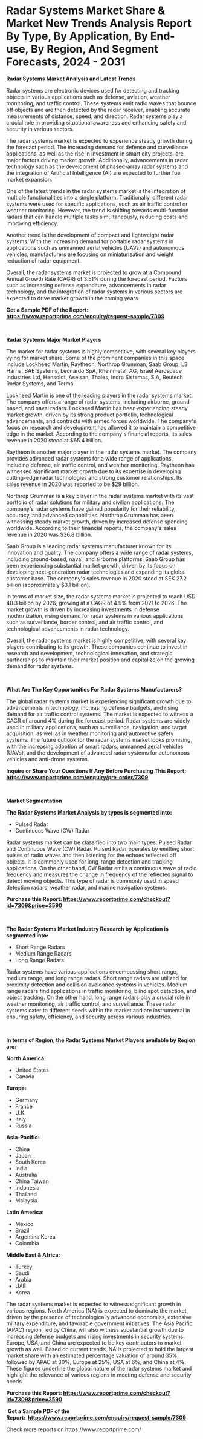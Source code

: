 <p><h1>Radar Systems Market Share & Market New Trends Analysis Report By Type, By Application, By End-use, By Region, And Segment Forecasts, 2024 - 2031</h1></p><p><strong>Radar Systems Market Analysis and Latest Trends</strong></p>
<p><p>Radar systems are electronic devices used for detecting and tracking objects in various applications such as defense, aviation, weather monitoring, and traffic control. These systems emit radio waves that bounce off objects and are then detected by the radar receiver, enabling accurate measurements of distance, speed, and direction. Radar systems play a crucial role in providing situational awareness and enhancing safety and security in various sectors.</p><p>The radar systems market is expected to experience steady growth during the forecast period. The increasing demand for defense and surveillance applications, as well as the rise in investment in smart city projects, are major factors driving market growth. Additionally, advancements in radar technology such as the development of phased-array radar systems and the integration of Artificial Intelligence (AI) are expected to further fuel market expansion.</p><p>One of the latest trends in the radar systems market is the integration of multiple functionalities into a single platform. Traditionally, different radar systems were used for specific applications, such as air traffic control or weather monitoring. However, the trend is shifting towards multi-function radars that can handle multiple tasks simultaneously, reducing costs and improving efficiency.</p><p>Another trend is the development of compact and lightweight radar systems. With the increasing demand for portable radar systems in applications such as unmanned aerial vehicles (UAVs) and autonomous vehicles, manufacturers are focusing on miniaturization and weight reduction of radar equipment.</p><p>Overall, the radar systems market is projected to grow at a Compound Annual Growth Rate (CAGR) of 3.51% during the forecast period. Factors such as increasing defense expenditure, advancements in radar technology, and the integration of radar systems in various sectors are expected to drive market growth in the coming years.</p></p>
<p><strong>Get a Sample PDF of the Report:&nbsp; <a href="https://www.reportprime.com/enquiry/request-sample/7309">https://www.reportprime.com/enquiry/request-sample/7309</a></strong></p>
<p>&nbsp;</p>
<p><strong>Radar Systems Major Market Players</strong></p>
<p><p>The market for radar systems is highly competitive, with several key players vying for market share. Some of the prominent companies in this space include Lockheed Martin, Raytheon, Northrop Grumman, Saab Group, L3 Harris, BAE Systems, Leonardo SpA, Rheinmetall AG, Israel Aerospace Industries Ltd, Hensoldt, Aselsan, Thales, Indra Sistemas, S.A, Reutech Radar Systems, and Terma.</p><p>Lockheed Martin is one of the leading players in the radar systems market. The company offers a range of radar systems, including airborne, ground-based, and naval radars. Lockheed Martin has been experiencing steady market growth, driven by its strong product portfolio, technological advancements, and contracts with armed forces worldwide. The company's focus on research and development has allowed it to maintain a competitive edge in the market. According to the company's financial reports, its sales revenue in 2020 stood at $65.4 billion.</p><p>Raytheon is another major player in the radar systems market. The company provides advanced radar systems for a wide range of applications, including defense, air traffic control, and weather monitoring. Raytheon has witnessed significant market growth due to its expertise in developing cutting-edge radar technologies and strong customer relationships. Its sales revenue in 2020 was reported to be $29 billion.</p><p>Northrop Grumman is a key player in the radar systems market with its vast portfolio of radar solutions for military and civilian applications. The company's radar systems have gained popularity for their reliability, accuracy, and advanced capabilities. Northrop Grumman has been witnessing steady market growth, driven by increased defense spending worldwide. According to their financial reports, the company's sales revenue in 2020 was $36.8 billion.</p><p>Saab Group is a leading radar systems manufacturer known for its innovation and quality. The company offers a wide range of radar systems, including ground-based, naval, and airborne platforms. Saab Group has been experiencing substantial market growth, driven by its focus on developing next-generation radar technologies and expanding its global customer base. The company's sales revenue in 2020 stood at SEK 27.2 billion (approximately $3.1 billion).</p><p>In terms of market size, the radar systems market is projected to reach USD 40.3 billion by 2026, growing at a CAGR of 4.9% from 2021 to 2026. The market growth is driven by increasing investments in defense modernization, rising demand for radar systems in various applications such as surveillance, border control, and air traffic control, and technological advancements in radar technology.</p><p>Overall, the radar systems market is highly competitive, with several key players contributing to its growth. These companies continue to invest in research and development, technological innovation, and strategic partnerships to maintain their market position and capitalize on the growing demand for radar systems.</p></p>
<p>&nbsp;</p>
<p><strong>What Are The Key Opportunities For Radar Systems Manufacturers?</strong></p>
<p><p>The global radar systems market is experiencing significant growth due to advancements in technology, increasing defense budgets, and rising demand for air traffic control systems. The market is expected to witness a CAGR of around 4% during the forecast period. Radar systems are widely used in military applications, such as surveillance, navigation, and target acquisition, as well as in weather monitoring and automotive safety systems. The future outlook for the radar systems market looks promising, with the increasing adoption of smart radars, unmanned aerial vehicles (UAVs), and the development of advanced radar systems for autonomous vehicles and anti-drone systems.</p></p>
<p><strong>Inquire or Share Your Questions If Any Before Purchasing This Report: <a href="https://www.reportprime.com/enquiry/pre-order/7309">https://www.reportprime.com/enquiry/pre-order/7309</a></strong></p>
<p>&nbsp;</p>
<p><strong>Market Segmentation</strong></p>
<p><strong>The Radar Systems Market Analysis by types is segmented into:</strong></p>
<p><ul><li>Pulsed Radar</li><li>Continuous Wave (CW) Radar</li></ul></p>
<p><p>Radar systems market can be classified into two main types: Pulsed Radar and Continuous Wave (CW) Radar. Pulsed Radar operates by emitting short pulses of radio waves and then listening for the echoes reflected off objects. It is commonly used for long-range detection and tracking applications. On the other hand, CW Radar emits a continuous wave of radio frequency and measures the change in frequency of the reflected signal to detect moving objects. This type of radar is commonly used in speed detection radars, weather radar, and marine navigation systems.</p></p>
<p><strong>Purchase this Report:&nbsp;<a href="https://www.reportprime.com/checkout?id=7309&price=3590">https://www.reportprime.com/checkout?id=7309&price=3590</a></strong></p>
<p>&nbsp;</p>
<p><strong>The Radar Systems Market Industry Research by Application is segmented into:</strong></p>
<p><ul><li>Short Range Radars</li><li>Medium Range Radars</li><li>Long Range Radars</li></ul></p>
<p><p>Radar systems have various applications encompassing short range, medium range, and long range radars. Short range radars are utilized for proximity detection and collision avoidance systems in vehicles. Medium range radars find applications in traffic monitoring, blind spot detection, and object tracking. On the other hand, long range radars play a crucial role in weather monitoring, air traffic control, and surveillance. These radar systems cater to different needs within the market and are instrumental in ensuring safety, efficiency, and security across various industries.</p></p>
<p>&nbsp;</p>
<p><strong>In terms of Region, the Radar Systems Market Players available by Region are:</strong></p>
<p>
    <p> <strong> North America: </strong>
        <ul>
            <li>United States</li>
            <li>Canada</li>
        </ul>
        </p> 
    <p> <strong> Europe: </strong>
        <ul>
            <li>Germany</li>
            <li>France</li>
            <li>U.K.</li>
            <li>Italy</li>
            <li>Russia</li>
        </ul>
        </p> 
    <p> <strong> Asia-Pacific: </strong>
        <ul>
            <li>China</li>
            <li>Japan</li>
            <li>South Korea</li>
            <li>India</li>
            <li>Australia</li>
            <li>China Taiwan</li>
            <li>Indonesia</li>
            <li>Thailand</li>
            <li>Malaysia</li>
        </ul>
        </p> 
    <p> <strong> Latin America: </strong>
        <ul>
            <li>Mexico</li>
            <li>Brazil</li>
            <li>Argentina Korea</li>
            <li>Colombia</li>
        </ul>
        </p> 
    <p> <strong> Middle East & Africa: </strong>
        <ul>
            <li>Turkey</li>
            <li>Saudi</li>
            <li>Arabia</li>
            <li>UAE</li>
            <li>Korea</li>
        </ul>
    </p>
    </p>
<p><p>The radar systems market is expected to witness significant growth in various regions. North America (NA) is expected to dominate the market, driven by the presence of technologically advanced economies, extensive military expenditure, and favorable government initiatives. The Asia Pacific (APAC) region, led by China, will also witness substantial growth due to increasing defense budgets and rising investments in security systems. Europe, USA, and China are expected to be key contributors to market growth as well. Based on current trends, NA is projected to hold the largest market share with an estimated percentage valuation of around 35%, followed by APAC at 30%, Europe at 25%, USA at 6%, and China at 4%. These figures underline the global nature of the radar systems market and highlight the relevance of various regions in meeting defense and security needs.</p></p>
<p><strong>Purchase this Report: <a href="https://www.reportprime.com/checkout?id=7309&price=3590">https://www.reportprime.com/checkout?id=7309&price=3590</a></strong></p>
<p>&nbsp;<strong>Get a Sample PDF of the Report:&nbsp;&nbsp;<a href="https://www.reportprime.com/enquiry/request-sample/7309">https://www.reportprime.com/enquiry/request-sample/7309</a></strong></p>
<p><strong></strong></p>
<p>Check more reports on https://www.reportprime.com/</p>